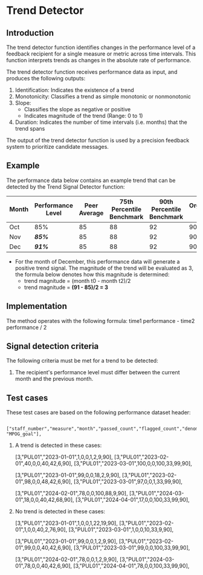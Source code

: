 # Trend Detector

## Introduction
The trend detector function identifies changes in the performance level of a feedback recipient for a single measure or metric across time intervals. This function interprets trends as changes in the absolute rate of performance. 

The trend detector function receives performance data as input, and produces the following outputs:
1. Identification: Indicates the existence of a trend
2. Monotonicity: Classifies a trend as simple monotonic or nonmonotonic
3. Slope: 
	- Classifies the slope as negative or positive
	- Indicates magnitude of the trend (Range: 0 to 1)
4. Duration: Indicates the number of time intervals (i.e. months) that the trend spans

The output of the trend detector function is used by a precision feedback system to prioritize candidate messages.

## Example
The performance data below contains an example trend that can be detected by the Trend Signal Detector function:

|Month|Performance Level|Peer Average|75th Percentile Benchmark|90th Percentile Benchmark|Organizational Goal|
|-----|-----------------|------------|-------------------------|-------------------------|--|
|Oct  |       85%| 85| 88| 92|90|
|Nov  | ***85%***| 85| 88| 92|90|
|Dec  | ***91%***| 85| 88| 92|90|

- For the month of December, this performance data will generate a positive trend signal. The magnitude of the trend will be evaluated as 3, the formula below denotes how this magnitude is determined:
     - trend magnitude = (month t0 - month t2)/2
     - trend magnitude = **(91 - 85)/2 = 3**

## Implementation
The method operates with the following formula:
time1 performance - time2 performance / 2

## Signal detection criteria
The following criteria must be met for a trend to be detected:

1. The recipient's performance level must differ between the current month and the previous month.



## Test cases
These test cases are based on the following performance dataset header:

      ["staff_number","measure","month","passed_count","flagged_count","denominator","peer_average_comparator","peer_75th_percentile_benchmark","peer_90th_percentile_benchmark", "MPOG_goal"],

1. A trend is detected in these cases:

      [3,"PUL01","2023-01-01",1,0,0,1,2,9,90],
      [3,"PUL01","2023-02-01",40,0,0,40,42,6,90],
      [3,"PUL01","2023-03-01",100,0,0,100,33,99,90],

      [3,"PUL01","2023-01-01",99,0,0,18,2,9,90],
      [3,"PUL01","2023-02-01",98,0,0,48,42,6,90],
      [3,"PUL01","2023-03-01",97,0,0,1,33,99,90],

      [3,"PUL01","2024-02-01",78,0,0,100,88,9,90],
      [3,"PUL01","2024-03-01",18,0,0,40,42,68,90],
      [3,"PUL01","2024-04-01",17,0,0,100,33,99,90],


2. No trend is detected in these cases:

      [3,"PUL01","2023-01-01",1,0,0,1,22,19,90],
      [3,"PUL01","2023-02-01",1,0,0,40,2,76,90],
      [3,"PUL01","2023-03-01",1,0,0,10,33,9,90],

      [3,"PUL01","2023-01-01",99,0,0,1,2,9,90],
      [3,"PUL01","2023-02-01",99,0,0,40,42,6,90],
      [3,"PUL01","2023-03-01",99,0,0,100,33,99,90],

      [3,"PUL01","2024-02-01",78,0,0,1,2,9,90],
      [3,"PUL01","2024-03-01",78,0,0,40,42,6,90],
      [3,"PUL01","2024-04-01",78,0,0,100,33,99,90],

